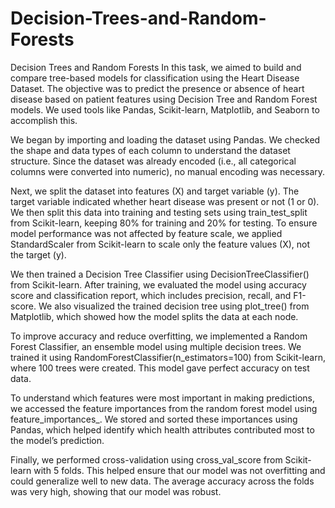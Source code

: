 # Decision-Trees-and-Random-Forests
Decision Trees and Random Forests
In this task, we aimed to build and compare tree-based models for classification using the Heart Disease Dataset. The objective was to predict the presence or absence of heart disease based on patient features using Decision Tree and Random Forest models. We used tools like Pandas, Scikit-learn, Matplotlib, and Seaborn to accomplish this.

We began by importing and loading the dataset using Pandas. We checked the shape and data types of each column to understand the dataset structure. Since the dataset was already encoded (i.e., all categorical columns were converted into numeric), no manual encoding was necessary.

Next, we split the dataset into features (X) and target variable (y). The target variable indicated whether heart disease was present or not (1 or 0). We then split this data into training and testing sets using train_test_split from Scikit-learn, keeping 80% for training and 20% for testing. To ensure model performance was not affected by feature scale, we applied StandardScaler from Scikit-learn to scale only the feature values (X), not the target (y).

We then trained a Decision Tree Classifier using DecisionTreeClassifier() from Scikit-learn. After training, we evaluated the model using accuracy score and classification report, which includes precision, recall, and F1-score. We also visualized the trained decision tree using plot_tree() from Matplotlib, which showed how the model splits the data at each node.

To improve accuracy and reduce overfitting, we implemented a Random Forest Classifier, an ensemble model using multiple decision trees. We trained it using RandomForestClassifier(n_estimators=100) from Scikit-learn, where 100 trees were created. This model gave perfect accuracy on test data.

To understand which features were most important in making predictions, we accessed the feature importances from the random forest model using feature_importances_. We stored and sorted these importances using Pandas, which helped identify which health attributes contributed most to the model’s prediction.

Finally, we performed cross-validation using cross_val_score from Scikit-learn with 5 folds. This helped ensure that our model was not overfitting and could generalize well to new data. The average accuracy across the folds was very high, showing that our model was robust.
